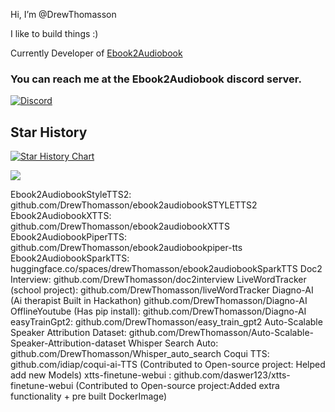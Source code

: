 Hi, I’m @DrewThomasson

I like to build things :)

Currently Developer of [Ebook2Audiobook](https://github.com/DrewThomasson/ebook2audiobook)

### You can reach me at the Ebook2Audiobook discord server.
[![Discord](https://dcbadge.limes.pink/api/server/https://discord.gg/63Tv3F65k6)](https://discord.gg/63Tv3F65k6)


## Star History

<a href="https://star-history.com/#DrewThomasson/ebook2audiobook&Date">
 <picture>
   <source media="(prefers-color-scheme: dark)" srcset="https://api.star-history.com/svg?repos=DrewThomasson/ebook2audiobook&type=Date&theme=dark" />
   <source media="(prefers-color-scheme: light)" srcset="https://api.star-history.com/svg?repos=DrewThomasson/ebook2audiobook&type=Date" />
   <img alt="Star History Chart" src="https://api.star-history.com/svg?repos=DrewThomasson/ebook2audiobook&type=Date" />
 </picture>
</a>


![](https://komarev.com/ghpvc/?username=DrewThomasson)
<!---
DrewThomasson/DrewThomasson is a ✨ special ✨ repository because its `README.md` (this file) appears on your GitHub profile.
You can click the Preview link to take a look at your changes.
--->




Ebook2AudiobookStyleTTS2: github.com/DrewThomasson/ebook2audiobookSTYLETTS2
Ebook2AudiobookXTTS: github.com/DrewThomasson/ebook2audiobookXTTS
Ebook2AudiobookPiperTTS: github.com/DrewThomasson/ebook2audiobookpiper-tts
Ebook2AudiobookSparkTTS: huggingface.co/spaces/drewThomasson/ebook2audiobookSparkTTS
Doc2 Interview: github.com/DrewThomasson/doc2interview
LiveWordTracker (school project): github.com/DrewThomasson/liveWordTracker
Diagno-AI (Ai therapist Built in Hackathon) github.com/DrewThomasson/Diagno-AI
OfflineYoutube (Has pip install): github.com/DrewThomasson/Diagno-AI
easyTrainGpt2: github.com/DrewThomasson/easy_train_gpt2
Auto-Scalable Speaker Attribution Dataset: github.com/DrewThomasson/Auto-Scalable-Speaker-Attribution-dataset
Whisper Search Auto: github.com/DrewThomasson/Whisper_auto_search
Coqui TTS: github.com/idiap/coqui-ai-TTS (Contributed to Open-source project: Helped add new Models) 
xtts-finetune-webui : github.com/daswer123/xtts-finetune-webui (Contributed to Open-source project:Added extra functionality + pre built DockerImage)
